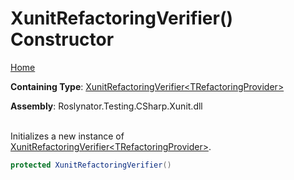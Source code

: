 # XunitRefactoringVerifier\(\) Constructor

[Home](../../../../../../README.md)

**Containing Type**: [XunitRefactoringVerifier\<TRefactoringProvider>](../README.md)

**Assembly**: Roslynator\.Testing\.CSharp\.Xunit\.dll

\
Initializes a new instance of [XunitRefactoringVerifier\<TRefactoringProvider>](../README.md)\.

```csharp
protected XunitRefactoringVerifier()
```

